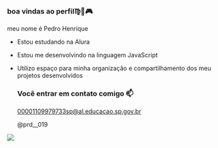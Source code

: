 ### boa vindas ao perfil♍🏈🎮

meu nome é Pedro Henrique

- Estou estudando na Alura
- Estou me desenvolvindo na linguagem JavaScript
- Utilizo espaço para minha organização e compartilhamento dos meu projetos desenvolvidos

  ### Você entrar em contato comigo 📫

  00001109979733sp@al.educacao.sp.gov.br

  @prd__019

![](https://media1.tenor.com/m/2WxgC9aU5OQAAAAC/neymar-jr-neymar.gif)
  
